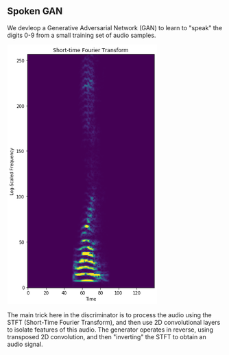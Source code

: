 ## Spoken GAN

We devleop a Generative Adversarial Network (GAN) to learn to "speak" the digits 0-9 from a small training set of audio samples.

![](spectrogram.png)

The main trick here in the discriminator is to process the audio using the STFT (Short-Time Fourier Transform), and then use 2D convolutional layers to isolate features of this audio. The generator operates in reverse, using transposed 2D convolution, and then "inverting" the STFT to obtain an audio signal. 
